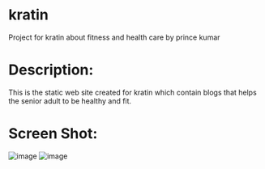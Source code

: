 # kratin
Project for kratin about fitness and health care by prince kumar

# Description:
  This is the static web site created for kratin which contain blogs that helps the senior adult to be healthy and fit.
  # Screen Shot:
  ![image](https://user-images.githubusercontent.com/115925426/196030975-8481e0b1-c521-4399-8173-d6640744d771.png)
  ![image](https://user-images.githubusercontent.com/115925426/196031086-23c28611-e370-4782-9ac1-28815734d1a8.png)


  

